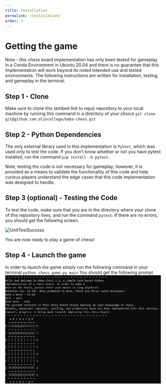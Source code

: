 ```yaml
---
title: Installation
permalink: /installation/
order: 2
---
```


# Getting the game
Note - this chess board implementation has only been tested for gameplay in a Conda Environment in Ubuntu 20.04 and there is no guarantee that this implementation will work beyond its noted intended use and tested environments.
The following instructions are written for installation, testing, and gameplay in the terminal.
## Step 1 - Clone
Make sure to clone this (embed link to repo) repository to your local machine by running this command in a directory of your choice `git clone git@github.com:olincollege/baba-chess.git` 
## Step 2 - Python Dependencies
The only external library used in this implementation is `Pytest`, which was used only to test the code. If you don’t know whether or not you have pytest installed, run the command `pip install -U pytest`.

Note, testing the code is not necessary for gameplay; however, it is provided as a means to validate the functionality of this code and help curious players understand the edge cases that this code implementation was designed to handle.
## Step 3 (optional) - Testing the Code
To test the code, make sure that you are in the directory where your clone of this repository lives, and run the command `pytest`. If there are no errors, you should get the following screen.

![UnitTestSuccess](./images/UnitTestsSuccess.PNG)

You are now ready to play a game of chess!
## Step 4 - Launch the game
In order to launch the game simply run the following command in your terminal `python chess_game.py main`
You should get the following prompt
![InitialScreen](./docs/assets/images/initscreen.PNG)
